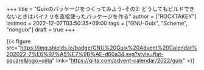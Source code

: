 +++
title = "Guixのパッケージをつくってみよう-その3: どうしてもビルドできないときはバイナリを直接使ったパッケージを作る"
author = ["ROCKTAKEY"]
lastmod = 2022-12-07T03:50:35+09:00
tags = ["GNU-Guix", "Scheme", "nonguix"]
draft = true
+++

{{< figure src="https://img.shields.io/badge/GNU%20Guix%20Advent%20Calendar%202022-7%E6%97%A5%E7%9B%AE-d60a34.svg?style=flat-square&logo=qiita" link="https://qiita.com/advent-calendar/2022/guix" >}}
